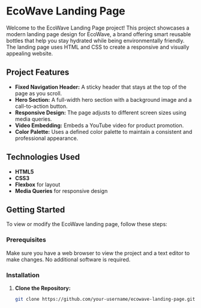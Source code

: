 # EcoWave Landing Page

Welcome to the EcoWave Landing Page project! This project showcases a modern landing page design for EcoWave, a brand offering smart reusable bottles that help you stay hydrated while being environmentally friendly. The landing page uses HTML and CSS to create a responsive and visually appealing website.

## Project Features

- **Fixed Navigation Header:** A sticky header that stays at the top of the page as you scroll.
- **Hero Section:** A full-width hero section with a background image and a call-to-action button.
- **Responsive Design:** The page adjusts to different screen sizes using media queries.
- **Video Embedding:** Embeds a YouTube video for product promotion.
- **Color Palette:** Uses a defined color palette to maintain a consistent and professional appearance.

## Technologies Used

- **HTML5**
- **CSS3**
- **Flexbox** for layout
- **Media Queries** for responsive design

## Getting Started

To view or modify the EcoWave landing page, follow these steps:

### Prerequisites

Make sure you have a web browser to view the project and a text editor to make changes. No additional software is required.

### Installation

1. **Clone the Repository:**

   ```bash
   git clone https://github.com/your-username/ecowave-landing-page.git

